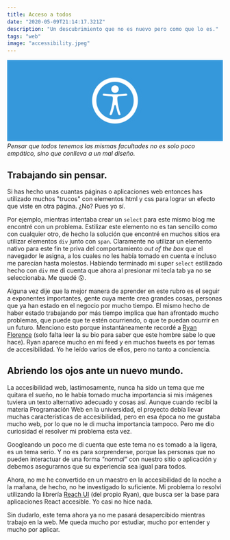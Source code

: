 ```yaml
---
title: Acceso a todos
date: "2020-05-09T21:14:17.321Z"
description: "Un descubrimiento que no es nuevo pero como que lo es."
tags: "web"
image: "accessibility.jpeg"
---
```


![Accessibility icon with light blue background and a person in the middle](./accessibility.jpeg)
_Pensar que todos tenemos las mismas facultades no es solo poco empático, sino que conlleva a un mal diseño._

## Trabajando sin pensar.

Si has hecho unas cuantas páginas o aplicaciones web entonces has utilizado muchos "trucos" con elementos html y css para lograr un efecto que viste en otra página. ¿No? Pues yo sí.

Por ejemplo, mientras intentaba crear un `select` para este mismo blog me encontré con un problema. Estilizar este elemento no es tan sencillo como con cualquier otro, de hecho la solución que encontré en muchos sitios era utilizar elementos `div` junto con `span`. Claramente no utilizar un elemento nativo para este fin te priva del comportamiento _out of the box_ que el navegador le asigna, a los cuales no les había tomado en cuenta e incluso me parecían hasta molestos. Habiendo terminado mi super `select` estilizado hecho con `div` me di cuenta que ahora al presionar mi tecla tab ya no se seleccionaba. Me quedé 😮.

Alguna vez dije que la mejor manera de aprender en este rubro es el seguir a exponentes importantes, gente cuya mente crea grandes cosas, personas que ya han estado en el negocio por mucho tiempo. El mismo hecho de haber estado trabajando por más tiempo implica que han afrontado mucho problemas, que puede que te estén ocurriendo, o que te puedan ocurrir en un futuro. Menciono esto porque instantáneamente recordé a [Ryan Florence](https://twitter.com/ryanflorence) (solo falta leer la su bio para saber que este hombre sabe lo que hace). Ryan aparece mucho en mi feed y en muchos tweets es por temas de accesibilidad. Yo he leído varios de ellos, pero no tanto a conciencia.

## Abriendo los ojos ante un nuevo mundo.

La accesibilidad web, lastimosamente, nunca ha sido un tema que me quitara el sueño, no le había tomado mucha importancia si mis imágenes tuviera un texto alternativo adecuado y cosas así. Aunque cuando recibí la materia Programación Web en la universidad, el proyecto debía llevar muchas características de accesibilidad, pero en esa época no me gustaba mucho web, por lo que no le di mucha importancia tampoco. Pero me dio curiosidad el resolver mi problema esta vez.

Googleando un poco me di cuenta que este tema no es tomado a la ligera, es un tema serio. Y no es para sorprenderse, porque las personas que no pueden interactuar de una forma _"normal"_ con nuestro sitio o aplicación y debemos asegurarnos que su experiencia sea igual para todos.

Ahora, no me he convertido en un maestro en la accesibilidad de la noche a la mañana, de hecho, no he investigado lo suficiente. Mi problema lo resolví utilizando la librería [Reach UI](https://reacttraining.com/reach-ui/) (del propio Ryan), que busca ser la base para aplicaciones React accesible. Yo casi no hice nada.

Sin dudarlo, este tema ahora ya no me pasará desapercibido mientras trabajo en la web. Me queda mucho por estudiar, mucho por entender y mucho por aplicar.

